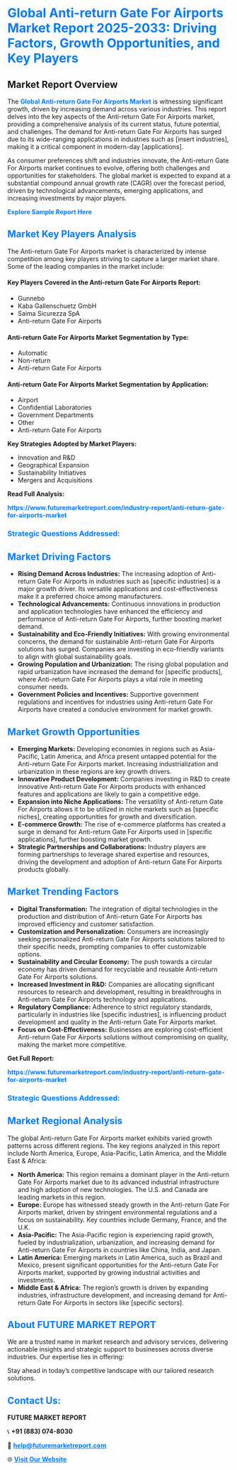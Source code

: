 <h1 style="color: #007BFF;">Global Anti-return Gate For Airports Market Report 2025-2033: Driving Factors, Growth Opportunities, and Key Players</h1>

<section id="overview">
<h2>Market Report Overview</h2>
<p>The <a href="https://www.futuremarketreport.com/industry-report/anti-return-gate-for-airports-market" style="color: #007BFF; text-decoration: none;"><strong>Global Anti-return Gate For Airports Market</strong></a> is witnessing significant growth, driven by increasing demand across various industries. This report delves into the key aspects of the Anti-return Gate For Airports market, providing a comprehensive analysis of its current status, future potential, and challenges. The demand for Anti-return Gate For Airports has surged due to its wide-ranging applications in industries such as [insert industries], making it a critical component in modern-day [applications].</p>
<p>As consumer preferences shift and industries innovate, the Anti-return Gate For Airports market continues to evolve, offering both challenges and opportunities for stakeholders. The global market is expected to expand at a substantial compound annual growth rate (CAGR) over the forecast period, driven by technological advancements, emerging applications, and increasing investments by major players.</p>
</section>

<section id="overview">
<p><a href="https://www.futuremarketreport.com/request-sample/reportId=106646" style="color: #007BFF; text-decoration: none;"><strong>Explore Sample Report Here</strong></a></p>
</section>

<section id="key-players">
<h2 style="color: #007BFF;">Market Key Players Analysis</h2>
<p>The Anti-return Gate For Airports market is characterized by intense competition among key players striving to capture a larger market share. Some of the leading companies in the market include:</p>
<h4>Key Players Covered in the Anti-return Gate For Airports Report:</h4>
<ul><li>Gunnebo</li><li>Kaba Gallenschuetz GmbH</li><li>Saima Sicurezza SpA</li><li>Anti-return Gate For Airports</li></ul>
<h4>Anti-return Gate For Airports Market Segmentation by Type:</h4>
<ul><li>Automatic</li><li>Non-return</li><li>Anti-return Gate For Airports</li></ul>

<h4>Anti-return Gate For Airports Market Segmentation by Application:</h4>
<ul><li>Airport</li><li>Confidential Laboratories</li><li>Government Departments</li><li>Other</li><li>Anti-return Gate For Airports</li></ul>
<p><strong>Key Strategies Adopted by Market Players:</strong></p>
<ul>
<li>Innovation and R&D</li>
<li>Geographical Expansion</li>
<li>Sustainability Initiatives</li>
<li>Mergers and Acquisitions</li>
</ul>
</section>

<section>
<p><strong>Read Full Analysis: </strong></p><a href="https://www.futuremarketreport.com/industry-report/anti-return-gate-for-airports-market" style="color: #007BFF; text-decoration: none;"><strong>https://www.futuremarketreport.com/industry-report/anti-return-gate-for-airports-market</strong></a>
<h3 style="color: #007BFF;">Strategic Questions Addressed:</h3>
</section>

<section id="driving-factors">
<h2 style="color: #007BFF;">Market Driving Factors</h2>
<ul>
<li><strong>Rising Demand Across Industries:</strong> The increasing adoption of Anti-return Gate For Airports in industries such as [specific industries] is a major growth driver. Its versatile applications and cost-effectiveness make it a preferred choice among manufacturers.</li>
<li><strong>Technological Advancements:</strong> Continuous innovations in production and application technologies have enhanced the efficiency and performance of Anti-return Gate For Airports, further boosting market demand.</li>
<li><strong>Sustainability and Eco-Friendly Initiatives:</strong> With growing environmental concerns, the demand for sustainable Anti-return Gate For Airports solutions has surged. Companies are investing in eco-friendly variants to align with global sustainability goals.</li>
<li><strong>Growing Population and Urbanization:</strong> The rising global population and rapid urbanization have increased the demand for [specific products], where Anti-return Gate For Airports plays a vital role in meeting consumer needs.</li>
<li><strong>Government Policies and Incentives:</strong> Supportive government regulations and incentives for industries using Anti-return Gate For Airports have created a conducive environment for market growth.</li>
</ul>
</section>

<section id="growth-opportunities">
<h2 style="color: #007BFF;">Market Growth Opportunities</h2>
<ul>
<li><strong>Emerging Markets:</strong> Developing economies in regions such as Asia-Pacific, Latin America, and Africa present untapped potential for the Anti-return Gate For Airports market. Increasing industrialization and urbanization in these regions are key growth drivers.</li>
<li><strong>Innovative Product Development:</strong> Companies investing in R&D to create innovative Anti-return Gate For Airports products with enhanced features and applications are likely to gain a competitive edge.</li>
<li><strong>Expansion into Niche Applications:</strong> The versatility of Anti-return Gate For Airports allows it to be utilized in niche markets such as [specific niches], creating opportunities for growth and diversification.</li>
<li><strong>E-commerce Growth:</strong> The rise of e-commerce platforms has created a surge in demand for Anti-return Gate For Airports used in [specific applications], further boosting market growth.</li>
<li><strong>Strategic Partnerships and Collaborations:</strong> Industry players are forming partnerships to leverage shared expertise and resources, driving the development and adoption of Anti-return Gate For Airports products globally.</li>
</ul>
</section>

<section id="trending-factors">
<h2 style="color: #007BFF;">Market Trending Factors</h2>
<ul>
<li><strong>Digital Transformation:</strong> The integration of digital technologies in the production and distribution of Anti-return Gate For Airports has improved efficiency and customer satisfaction.</li>
<li><strong>Customization and Personalization:</strong> Consumers are increasingly seeking personalized Anti-return Gate For Airports solutions tailored to their specific needs, prompting companies to offer customizable options.</li>
<li><strong>Sustainability and Circular Economy:</strong> The push towards a circular economy has driven demand for recyclable and reusable Anti-return Gate For Airports solutions.</li>
<li><strong>Increased Investment in R&D:</strong> Companies are allocating significant resources to research and development, resulting in breakthroughs in Anti-return Gate For Airports technology and applications.</li>
<li><strong>Regulatory Compliance:</strong> Adherence to strict regulatory standards, particularly in industries like [specific industries], is influencing product development and quality in the Anti-return Gate For Airports market.</li>
<li><strong>Focus on Cost-Effectiveness:</strong> Businesses are exploring cost-efficient Anti-return Gate For Airports solutions without compromising on quality, making the market more competitive.</li>
</ul>
</section>

<section>
<p><strong>Get Full Report: </strong></p><a href="https://www.futuremarketreport.com/industry-report/anti-return-gate-for-airports-market" style="color: #007BFF; text-decoration: none;"><strong>https://www.futuremarketreport.com/industry-report/anti-return-gate-for-airports-market</strong></a>
<h3 style="color: #007BFF;">Strategic Questions Addressed:</h3>
</section>


<section id="regional-analysis">
<h2 style="color: #007BFF;">Market Regional Analysis</h2>
<p>The global Anti-return Gate For Airports market exhibits varied growth patterns across different regions. The key regions analyzed in this report include North America, Europe, Asia-Pacific, Latin America, and the Middle East & Africa:</p>
<ul>
<li><strong>North America:</strong> This region remains a dominant player in the Anti-return Gate For Airports market due to its advanced industrial infrastructure and high adoption of new technologies. The U.S. and Canada are leading markets in this region.</li>
<li><strong>Europe:</strong> Europe has witnessed steady growth in the Anti-return Gate For Airports market, driven by stringent environmental regulations and a focus on sustainability. Key countries include Germany, France, and the U.K.</li>
<li><strong>Asia-Pacific:</strong> The Asia-Pacific region is experiencing rapid growth, fueled by industrialization, urbanization, and increasing demand for Anti-return Gate For Airports in countries like China, India, and Japan.</li>
<li><strong>Latin America:</strong> Emerging markets in Latin America, such as Brazil and Mexico, present significant opportunities for the Anti-return Gate For Airports market, supported by growing industrial activities and investments.</li>
<li><strong>Middle East & Africa:</strong> The region’s growth is driven by expanding industries, infrastructure development, and increasing demand for Anti-return Gate For Airports in sectors like [specific sectors].</li>
</ul>
</section>

<footer>
<h2 style="color: #007BFF;">About FUTURE MARKET REPORT</h2>
<p>We are a trusted name in market research and advisory services, delivering actionable insights and strategic support to businesses across diverse industries. Our expertise lies in offering:</p>

<p>Stay ahead in today’s competitive landscape with our tailored research solutions.</p>

<h2 style="color: #007BFF;">Contact Us:</h2>
<p><strong>FUTURE MARKET REPORT</strong></p>
<p>📞 <strong>+91 (883) 074-8030</strong></p>
<p>📧 <strong><a href="mailto:help@futuremarketreport.com" style="color: #007BFF;">help@futuremarketreport.com</a></strong></p>
<p>🌐 <strong><a href="https://www.futuremarketreport.com/" style="color: #007BFF;">Visit Our Website</a></strong></p>
</footer>